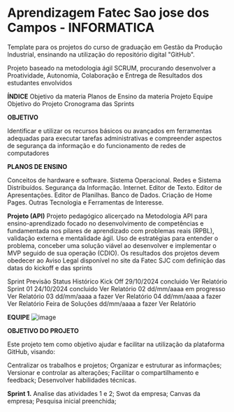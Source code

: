 # Aprendizagem Fatec Sao jose dos Campos - INFORMATICA 

Template para os projetos do curso de graduação em Gestão da Produção Industrial, ensinando na utilização do repositório digital "GitHub".

Projeto baseado na metodologia ágil SCRUM, procurando desenvolver a Proatividade, Autonomia, Colaboração e Entrega de Resultados dos estudantes envolvidos

**ÍNDICE**
Objetivo da materia 
Planos de Ensino da materia 
Projeto
Equipe
Objetivo do Projeto
Cronograma das Sprints


**OBJETIVO**

Identificar e utilizar os recursos básicos ou avançados em ferramentas adequadas para executar tarefas administrativas e compreender aspectos de segurança da informação e do funcionamento de redes de computadores

**PLANOS DE ENSINO**

Conceitos de hardware e software.
Sistema Operacional. 
Redes e Sistema Distribuídos. 
Segurança da Informação. Internet. 
Editor de Texto. 
Editor de Apresentações. 
Editor de Planilhas. 
Banco de Dados. 
Criação de Home Pages. 
Outras Tecnologia e Ferramentas de Interesse.

**Projeto (API)**
Projeto pedagógico alicerçado na Metodologia API para ensino-aprendizado focado no desenvolvimento de competências e fundamentada nos pilares de aprendizado com problemas reais (RPBL), validação externa e mentalidade ágil. Uso de estratégias para entender o problema, conceber uma solução viável ao desenvolver e implementar o MVP seguido de sua operação (CDIO). Os resultados dos projetos devem obedecer ao Aviso Legal disponível no site da Fatec SJC com definição das datas do kickoff e das sprints

Sprint	Previsão	Status	Histórico
Kick Off	29/10/2024	concluido	Ver Relatório
Sprint 01	24/10/2024	concluido	Ver Relatório
02	dd/mm/aaaa	em progresso	Ver Relatório
03	dd/mm/aaaa	a fazer	Ver Relatório
04	dd/mm/aaaa	a fazer	Ver Relatório
Feira de Soluções	dd/mm/aaaa	a fazer	Ver Relatório

**EQUIPE**
![image](https://github.com/user-attachments/assets/f1607859-4f22-4a5c-9906-19aca2ac2a82)

**OBJETIVO DO PROJETO**

Este projeto tem como objetivo ajudar e facilitar na utilização da plataforma GitHub, visando:

Centralizar os trabalhos e projetos;
Organizar e estruturar as informações;
Versionar e controlar as alterações;
Facilitar o compartilhamento e feedback;
Desenvolver habilidades técnicas.


**Sprint 1.**
 Analise das atividades 1 e 2;
 Swot da empresa;
 Canvas da empresa;
 Pesquisa inicial preenchida;
 
